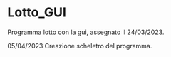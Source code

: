 # Lotto_GUI
Programma lotto con la gui, assegnato il 24/03/2023.

05/04/2023
Creazione scheletro del programma.
